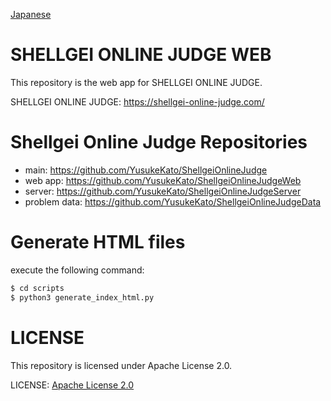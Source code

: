 [Japanese](./README.md)

# SHELLGEI ONLINE JUDGE WEB
This repository is the web app for SHELLGEI ONLINE JUDGE.

SHELLGEI ONLINE JUDGE: https://shellgei-online-judge.com/

# Shellgei Online Judge Repositories
- main: https://github.com/YusukeKato/ShellgeiOnlineJudge
- web app: https://github.com/YusukeKato/ShellgeiOnlineJudgeWeb
- server: https://github.com/YusukeKato/ShellgeiOnlineJudgeServer
- problem data: https://github.com/YusukeKato/ShellgeiOnlineJudgeData

# Generate HTML files
execute the following command:

```sh
$ cd scripts
$ python3 generate_index_html.py
```

# LICENSE
This repository is licensed under Apache License 2.0.

LICENSE: [Apache License 2.0](https://github.com/YusukeKato/ShellgeiOnlineJudgeWeb/blob/main/LICENSE)

